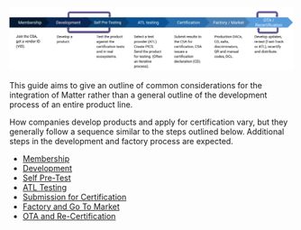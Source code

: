 ![](/static/certification/product-certification-flow.png)

This guide aims to give an outline of common considerations for the
integration of Matter rather than a general outline of the development process
of an entire product line.

How companies develop products and apply for certification vary,
but they generally follow a sequence similar to the steps outlined below.
Additional steps in the development and factory process are expected.

- [Membership](./membership)
- [Development](./development)
- [Self Pre-Test](./self-pre-test)
- [ATL Testing](./atl-testing)
- [Submission for Certification](./submission-for-certification)
- [Factory and Go To Market](./factory-market)
- [OTA and Re-Certification](./ota-recert)
